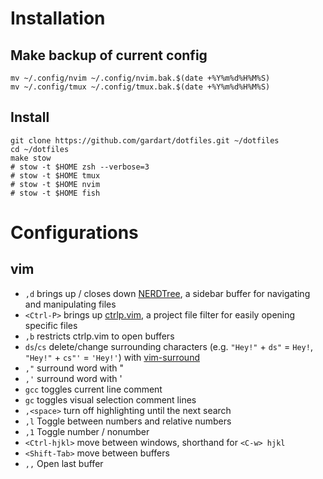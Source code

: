 # Installation

## Make backup of current config

```shell
mv ~/.config/nvim ~/.config/nvim.bak.$(date +%Y%m%d%H%M%S)
mv ~/.config/tmux ~/.config/tmux.bak.$(date +%Y%m%d%H%M%S)

```

## Install

```shell
git clone https://github.com/gardart/dotfiles.git ~/dotfiles
cd ~/dotfiles
make stow
# stow -t $HOME zsh --verbose=3
# stow -t $HOME tmux
# stow -t $HOME nvim
# stow -t $HOME fish
```

# Configurations

## vim

- `,d` brings up / closes down [NERDTree](https://github.com/scrooloose/nerdtree), a sidebar buffer for navigating and manipulating files
- `<Ctrl-P>` brings up [ctrlp.vim](https://github.com/ctrlpvim/ctrlp.vim), a project file filter for easily opening specific files
- `,b` restricts ctrlp.vim to open buffers
- `ds`/`cs` delete/change surrounding characters (e.g. `"Hey!"` + `ds"` = `Hey!`, `"Hey!"` + `cs"'` = `'Hey!'`) with [vim-surround](https://github.com/tpope/vim-surround)
- `,"` surround word with "
- `,'` surround word with '
- `gcc` toggles current line comment
- `gc` toggles visual selection comment lines
- `,<space>` turn off highlighting until the next search
- `,l` Toggle between numbers and relative numbers
- `,1` Toggle number / nonumber
- `<Ctrl-hjkl>` move between windows, shorthand for `<C-w> hjkl`
- `<Shift-Tab>` move between buffers
- `,,` Open last buffer
